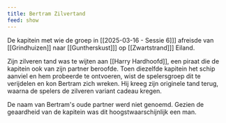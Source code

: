 ```yaml
---
title: Bertram Zilvertand
feed: show
---
```


De kapitein met wie de groep in [[2025-03-16 - Sessie 6]]] afreisde van [[Grindhuizen]] naar [[Guntherskust]]] op [[Zwartstrand]]] Eiland.

Zijn zilveren tand was te wijten aan [[Harry Hardhoofd]], een piraat die de kapitein ook van zijn partner beroofde. Toen diezelfde kapitein het schip aanviel en hem probeerde te ontvoeren, wist de spelersgroep dit te verijdelen en kon Bertram zich wreken. Hij kreeg zijn originele tand terug, waarna de spelers de zilveren variant cadeau kregen.

De naam van Bertram's oude partner werd niet genoemd. Gezien de geaardheid van de kapitein was dit hoogstwaarschijnlijk een man.